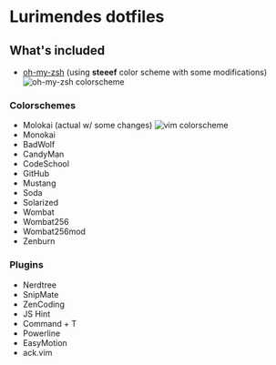 # Lurimendes dotfiles

## What's included

* [oh-my-zsh](https://github.com/robbyrussell/oh-my-zsh "oh-my-zsh") (using **steeef** color scheme with some modifications)
![oh-my-zsh colorscheme](http://s17.postimg.org/f1d1t0ej3/Screen_Shot_2013_06_18_at_11_24_12_AM.png)

### Colorschemes

* Molokai (actual w/ some changes)
![vim colorscheme](http://s14.postimg.org/4xurgl3m9/mvim.png)
* Monokai 
* BadWolf
* CandyMan
* CodeSchool
* GitHub
* Mustang
* Soda
* Solarized
* Wombat
* Wombat256
* Wombat256mod
* Zenburn

### Plugins

* Nerdtree
* SnipMate
* ZenCoding
* JS Hint
* Command + T
* Powerline
* EasyMotion
* ack.vim

